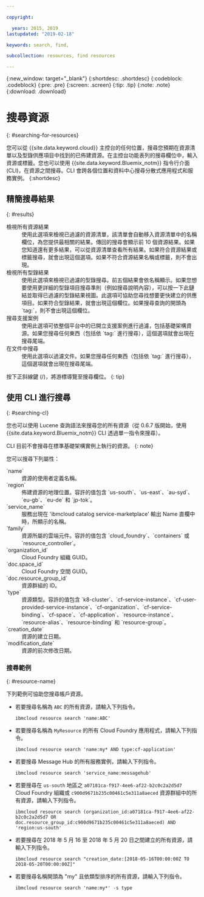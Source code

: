 ```yaml
---

copyright:

  years: 2015, 2019
lastupdated: "2019-02-18"

keywords: search, find,

subcollection: resources, find resources

---
```


{:new_window: target="_blank"}
{:shortdesc: .shortdesc}
{:codeblock: .codeblock}
{:pre: .pre}
{:screen: .screen}
{:tip: .tip}
{:note: .note}
{:download: .download}


# 搜尋資源
{: #searching-for-resources}

您可以從 {{site.data.keyword.cloud}} 主控台的任何位置，搜尋您預期在資源清單以及型錄供應項目中找到的已佈建資源。在主控台功能表列的搜尋欄位中，輸入資源或標籤。您也可以使用 {{site.data.keyword.Bluemix_notm}} 指令行介面 (CLI)，在資源之間搜尋。CLI 會跨各個位置和資料中心搜尋分散式應用程式和服務實例。
{:shortdesc}

## 精簡搜尋結果
{: #results}

<dl>
<dt>檢視所有資源結果</dt>
<dd>使用此選項來檢視已過濾的資源清單，該清單會自動移入資源清單中的名稱欄位，為您提供最相關的結果。傳回的搜尋會顯示前 10 個資源結果。如果您知道還有更多結果，可以從資源清單查看所有結果。如果符合資源結果或標籤搜尋，就會出現這個選項。如果不符合資源結果名稱或標籤，則不會出現。</dd>
<dt>檢視所有型錄結果</dt>
<dd>使用此選項來檢視已過濾的型錄搜尋。前五個結果會依名稱顯示。如果您想要使用更詳細的型錄項目搜尋準則（例如搜尋說明內容），可以按一下此鏈結並取得已過濾的型錄結果視圖。此選項可協助您尋找想要更快建立的供應項目。如果符合型錄結果，就會出現這個欄位。如果搜尋查詢的開頭為 `tag:`，則不會出現這個欄位。</dd>
<dt>搜尋支援案例</dt>
<dd>使用此選項可依整個平台中的已開立支援案例進行過濾，包括基礎架構資源。如果您搜尋任何東西（包括依 `tag:` 進行搜尋），這個選項就會出現在搜尋尾端。</dd>
<dt>在文件中搜尋</dt>
<dd>使用此選項以過濾文件。如果您搜尋任何東西（包括依 `tag:` 進行搜尋），這個選項就會出現在搜尋尾端。</dd>
</dl>

按下正斜線鍵 (/)，將游標導覽至搜尋欄位。
{: tip}


## 使用 CLI 進行搜尋
{: #searching-cl}

您也可以使用 Lucene 查詢語法來搜尋您的所有資源（從 0.6.7 版開始，使用 {{site.data.keyword.Bluemix_notm}} CLI 透過單一指令來搜尋）。

  CLI 目前不會搜尋在標準基礎架構實例上執行的資源。
  {: note}

您可以搜尋下列屬性：

<dl>
<dt>`name`</dt>
<dd> 資源的使用者定義名稱。</dd>
<dt>`region`</dt>
<dd>佈建資源的地理位置。容許的值包含 `us-south`、`us-east`、`au-syd`、`eu-gb`、`eu-de` 和 `jp-tok`。</dd>
<dt>`service_name`</dt>
<dd>服務出現在 'ibmcloud catalog service-marketplace' 輸出 Name 直欄中時，所顯示的名稱。</dd>
<dt>`family`</dt>
<dd>資源所屬的雲端元件。容許的值包含 `cloud_foundry`、`containers` 或 `resource_controller`。</dd>
<dt>`organization_id`</dt>
<dd>Cloud Foundry 組織 GUID。</dd>
<dt>`doc.space_id`</dt>
<dd>Cloud Foundry 空間 GUID。</dd>
<dt>`doc.resource_group_id`</dt>
<dd>資源群組的 ID。</dd>
<dt>`type`</dt>
<dd>資源類型。容許的值包含 `k8-cluster`、`cf-service-instance`、`cf-user-provided-service-instance`、`cf-organization`、`cf-service-binding`、`cf-space`、`cf-application`、`resource-instance`、`resource-alias`、`resource-binding` 和 `resource-group`。</dd>
<dt>`creation_date`</dt>
<dd>資源的建立日期。</dd>
<dt>`modification_date`</dt>
<dd> 資源的前次修改日期。</dd>
</dl>

### 搜尋範例
{: #resource-name}

下列範例可協助您搜尋帳戶資源。

* 若要搜尋名稱為 `ABC` 的所有資源，請輸入下列指令。

    `ibmcloud resource search 'name:ABC'`

* 若要搜尋名稱為 `MyResource` 的所有 Cloud Foundry 應用程式，請輸入下列指令。

    `ibmcloud resource search 'name:my* AND type:cf-application'
`

* 若要搜尋 Message Hub 的所有服務實例，請輸入下列指令。

    `ibmcloud resource search 'service_name:messagehub'`

* 若要搜尋在 `us-south` 地區之 `a07181ca-f917-4ee6-af22-b2c0c2a2d5d7` Cloud Foundry 組織或 `c900d9671b235c00461c5e311a8aeced` 資源群組中的所有資源，請輸入下列指令。

    `ibmcloud resource search (organization_id:a07181ca-f917-4ee6-af22-b2c0c2a2d5d7 OR doc.resource_group_id:c900d9671b235c00461c5e311a8aeced) AND 'region:us-south'`

* 若要搜尋在 2018 年 5 月 16 至 2018 年 5 月 20 日之間建立的所有資源，請輸入下列指令。

    `ibmcloud resource search "creation_date:[2018-05-16T00:00:00Z TO 2018-05-20T00:00:00Z]"`

* 若要搜尋名稱開頭為 "my" 且依類型排序的所有資源，請輸入下列指令。

    `ibmcloud resource search 'name:my*' -s type`
